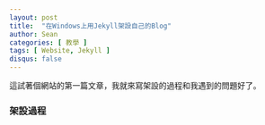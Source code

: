```yaml
---
layout: post
title:  "在Windows上用Jekyll架設自己的Blog"
author: Sean
categories: [ 教學 ]
tags: [ Website, Jekyll ]
disqus: false
---
```


這試著個網站的第一篇文章，我就來寫架設的過程和我遇到的問題好了。
### 架設過程
